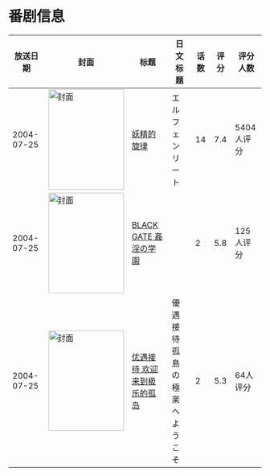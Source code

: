 # 番剧信息

|放送日期|封面|标题|日文标题|话数|评分|评分人数|
|---|---|---|---|---|---|---|
|2004-07-25|<img src="//lain.bgm.tv/pic/cover/c/65/65/536_MKMkg.jpg" alt="封面" style="width:150px;height:200px;object-fit:cover;">|[妖精的旋律](https://bangumi.tv/subject/536)|エルフェンリート|14|7.4|5404人评分|
|2004-07-25|<img src="/img/no_icon_subject.png" alt="封面" style="width:150px;height:200px;object-fit:cover;">|[BLACK GATE 姦淫の学園](https://bangumi.tv/subject/62254)||2|5.8|125人评分|
|2004-07-25|<img src="/img/no_icon_subject.png" alt="封面" style="width:150px;height:200px;object-fit:cover;">|[优遇接待 欢迎来到极乐的孤岛](https://bangumi.tv/subject/81737)|優遇接待 孤島の極楽へようこそ|2|5.3|64人评分|
